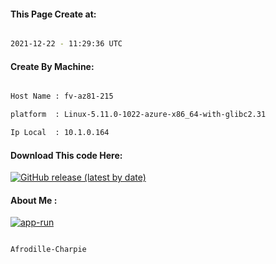 
   
#### This Page Create at:

```bash

2021-12-22 - 11:29:36 UTC

```

#### Create By Machine:

```bash

Host Name : fv-az81-215

platform  : Linux-5.11.0-1022-azure-x86_64-with-glibc2.31

Ip Local  : 10.1.0.164

```
#### Download This code Here:

[![GitHub release (latest by date)](https://img.shields.io/github/v/release/Afrodille-Charpie/App-Run-1?style=for-the-badge&label=Download)](https://github.com/Afrodille-Charpie/App-Run-1/releases) 

</p> 

#### About Me :

[![app-run](https://github.com/Afrodille-Charpie/App-Run-1/actions/workflows/app-run.yml/badge.svg)](https://github.com/Afrodille-Charpie/App-Run-1/actions/workflows/app-run.yml)

```bash

Afrodille-Charpie

```

